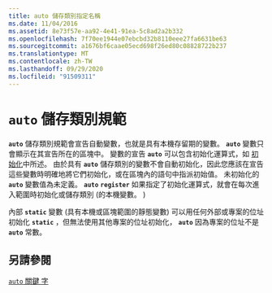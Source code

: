 ```yaml
---
title: auto 儲存類別指定名稱
ms.date: 11/04/2016
ms.assetid: 8e73f57e-aa92-4e41-91ea-5c8ad2a2b332
ms.openlocfilehash: 7f70ee1944e07ebcbd32b8110eee27fa6631be63
ms.sourcegitcommit: a1676bf6caae05ecd698f26ed80c08828722b237
ms.translationtype: MT
ms.contentlocale: zh-TW
ms.lasthandoff: 09/29/2020
ms.locfileid: "91509311"
---
```

# <a name="auto-storage-class-specifier"></a>`auto` 儲存類別規範

**`auto`** 儲存類別規範會宣告自動變數，也就是具有本機存留期的變數。 **`auto`** 變數只會顯示在其宣告所在的區塊中。 變數的宣告 **`auto`** 可以包含初始化運算式，如 [初始化](../c-language/initialization.md)中所述。 由於具有 **`auto`** 儲存類別的變數不會自動初始化，因此您應該在宣告這些變數時明確地將它們初始化，或在區塊內的語句中指派初始值。 未初始化的 **`auto`** 變數值為未定義。 **`auto`** **`register`** 如果指定了初始化運算式，就會在每次進入範圍時初始化或儲存類別 (的本機變數。 ) 

內部 **`static`** 變數 (具有本機或區塊範圍的靜態變數) 可以用任何外部或專案的位址初始化 **`static`** ，但無法使用其他專案的位址初始化， **`auto`** 因為專案的位址不是 **`auto`** 常數。

## <a name="see-also"></a>另請參閱

[`auto` 關鍵 字](../cpp/auto-cpp.md)
